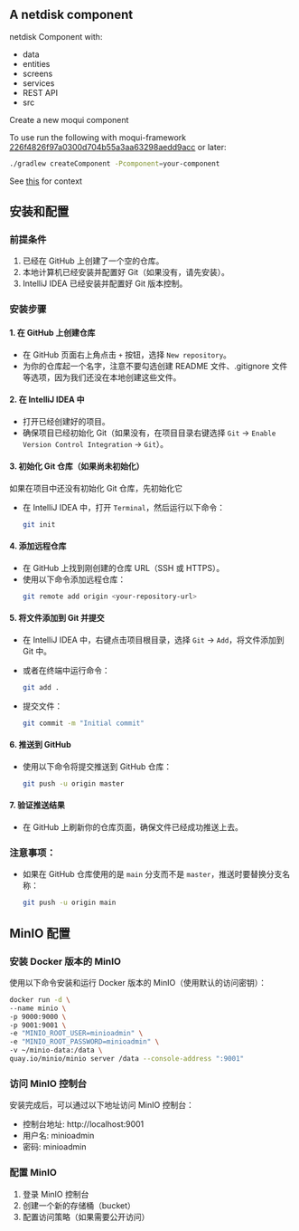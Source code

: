## A netdisk component

netdisk Component with: 

- data
- entities
- screens
- services
- REST API
- src

Create a new moqui component

To use run the following with moqui-framework [226f4826f97a0300d704b55a3aa63298aedd9acc](https://github.com/moqui/moqui-framework/pull/636/commits/226f4826f97a0300d704b55a3aa63298aedd9acc) or later:

```bash
./gradlew createComponent -Pcomponent=your-component
```

See [this](https://forum.moqui.org/t/moqui-netdisk-component/725/7) for context

## 安装和配置

### 前提条件
1. 已经在 GitHub 上创建了一个空的仓库。
2. 本地计算机已经安装并配置好 Git（如果没有，请先安装）。
3. IntelliJ IDEA 已经安装并配置好 Git 版本控制。

### 安装步骤

#### 1. 在 GitHub 上创建仓库
- 在 GitHub 页面右上角点击 `+` 按钮，选择 `New repository`。
- 为你的仓库起一个名字，注意不要勾选创建 README 文件、.gitignore 文件等选项，因为我们还没在本地创建这些文件。

#### 2. 在 IntelliJ IDEA 中
- 打开已经创建好的项目。
- 确保项目已经初始化 Git（如果没有，在项目目录右键选择 `Git` -> `Enable Version Control Integration` -> `Git`）。

#### 3. 初始化 Git 仓库（如果尚未初始化）
如果在项目中还没有初始化 Git 仓库，先初始化它

- 在 IntelliJ IDEA 中，打开 `Terminal`，然后运行以下命令：
  ```bash
  git init
  ```

#### 4. 添加远程仓库
- 在 GitHub 上找到刚创建的仓库 URL（SSH 或 HTTPS）。
- 使用以下命令添加远程仓库：
  ```bash
  git remote add origin <your-repository-url>
  ```

#### 5. 将文件添加到 Git 并提交
- 在 IntelliJ IDEA 中，右键点击项目根目录，选择 `Git` -> `Add`，将文件添加到 Git 中。
- 或者在终端中运行命令：
  ```bash
  git add .
  ```

- 提交文件：
  ```bash
  git commit -m "Initial commit"
  ```

#### 6. 推送到 GitHub
- 使用以下命令将提交推送到 GitHub 仓库：
  ```bash
  git push -u origin master
  ```

#### 7. 验证推送结果
- 在 GitHub 上刷新你的仓库页面，确保文件已经成功推送上去。

### 注意事项：
- 如果在 GitHub 仓库使用的是 `main` 分支而不是 `master`，推送时要替换分支名称：
  ```bash
  git push -u origin main
  ```

## MinIO 配置

### 安装 Docker 版本的 MinIO

使用以下命令安装和运行 Docker 版本的 MinIO（使用默认的访问密钥）：

```bash
docker run -d \
--name minio \
-p 9000:9000 \
-p 9001:9001 \
-e "MINIO_ROOT_USER=minioadmin" \
-e "MINIO_ROOT_PASSWORD=minioadmin" \
-v ~/minio-data:/data \
quay.io/minio/minio server /data --console-address ":9001"
```

### 访问 MinIO 控制台

安装完成后，可以通过以下地址访问 MinIO 控制台：
- 控制台地址: http://localhost:9001
- 用户名: minioadmin
- 密码: minioadmin

### 配置 MinIO

1. 登录 MinIO 控制台
2. 创建一个新的存储桶（bucket）
3. 配置访问策略（如果需要公开访问）
